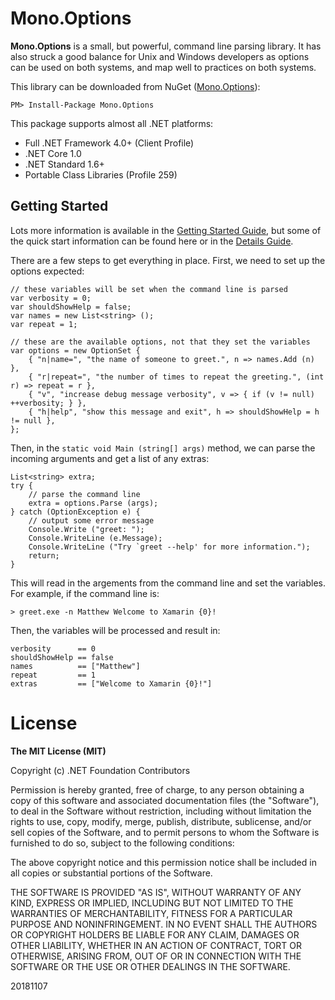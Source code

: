 # Mono.Options

**Mono.Options** is a small, but powerful, command line parsing library.  It has 
also struck a good balance for Unix and Windows developers as options can 
be used on both systems, and map well to practices on both systems.

This library can be downloaded from NuGet ([Mono.Options](https://www.nuget.org/packages/Mono.Options)):

```
PM> Install-Package Mono.Options
```

This package supports almost all .NET platforms:

 - Full .NET Framework 4.0+ (Client Profile)
 - .NET Core 1.0
 - .NET Standard 1.6+
 - Portable Class Libraries (Profile 259)

## Getting Started

Lots more information is available in the [Getting Started Guide](GettingStarted.md), 
but some of the quick start information can be found here or in 
the [Details Guide](Details.md).

There are a few steps to get everything in place. First, we need to set up the 
options expected:

    // these variables will be set when the command line is parsed
    var verbosity = 0;
    var shouldShowHelp = false;
    var names = new List<string> ();
    var repeat = 1;

    // these are the available options, not that they set the variables
    var options = new OptionSet { 
        { "n|name=", "the name of someone to greet.", n => names.Add (n) }, 
        { "r|repeat=", "the number of times to repeat the greeting.", (int r) => repeat = r }, 
        { "v", "increase debug message verbosity", v => { if (v != null) ++verbosity; } }, 
        { "h|help", "show this message and exit", h => shouldShowHelp = h != null },
    };

Then, in the `static void Main (string[] args)` method, we can parse the incoming 
arguments and get a list of any extras:

    List<string> extra;
    try {
        // parse the command line
        extra = options.Parse (args);
    } catch (OptionException e) {
        // output some error message
        Console.Write ("greet: ");
        Console.WriteLine (e.Message);
        Console.WriteLine ("Try `greet --help' for more information.");
        return;
    }

This will read in the argements from the command line and set the variables. For
example, if the command line is:

    > greet.exe -n Matthew Welcome to Xamarin {0}!

Then, the variables will be processed and result in:

    verbosity      == 0
    shouldShowHelp == false
    names          == ["Matthew"]
    repeat         == 1
    extras         == ["Welcome to Xamarin {0}!"]

# License

**The MIT License (MIT)**

Copyright (c) .NET Foundation Contributors

Permission is hereby granted, free of charge, to any person obtaining a copy of this software and associated documentation files (the "Software"), to deal in the Software without restriction, including without limitation the rights to use, copy, modify, merge, publish, distribute, sublicense, and/or sell copies of the Software, and to permit persons to whom the Software is furnished to do so, subject to the following conditions:

The above copyright notice and this permission notice shall be included in all copies or substantial portions of the Software.

THE SOFTWARE IS PROVIDED "AS IS", WITHOUT WARRANTY OF ANY KIND, EXPRESS OR IMPLIED, INCLUDING BUT NOT LIMITED TO THE WARRANTIES OF MERCHANTABILITY, FITNESS FOR A PARTICULAR PURPOSE AND NONINFRINGEMENT. IN NO EVENT SHALL THE AUTHORS OR COPYRIGHT HOLDERS BE LIABLE FOR ANY CLAIM, DAMAGES OR OTHER LIABILITY, WHETHER IN AN ACTION OF CONTRACT, TORT OR OTHERWISE, ARISING FROM, OUT OF OR IN CONNECTION WITH THE SOFTWARE OR THE USE OR OTHER DEALINGS IN THE SOFTWARE.

20181107
